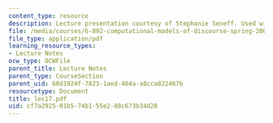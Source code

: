 ```yaml
---
content_type: resource
description: Lecture presentation courtesy of Stephanie Seneff. Used with permission.
file: /media/courses/6-892-computational-models-of-discourse-spring-2004/cf7a292501b574b155e288c673b34d28_lec17.pdf
file_type: application/pdf
learning_resource_types:
- Lecture Notes
ocw_type: OCWFile
parent_title: Lecture Notes
parent_type: CourseSection
parent_uid: 60d1924f-7823-1aed-404a-a8cca822467b
resourcetype: Document
title: lec17.pdf
uid: cf7a2925-01b5-74b1-55e2-88c673b34d28
---
```

